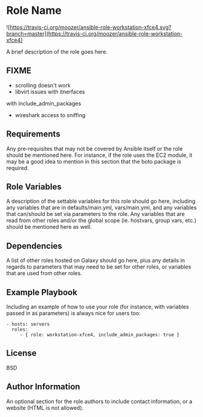 Role Name
=========
![https://travis-ci.org/moozer/ansible-role-workstation-xfce4.svg?branch=master](https://travis-ci.org/moozer/ansible-role-workstation-xfce4)


A brief description of the role goes here.


FIXME
-----

* scrolling doesn't work
* libvirt issues with itnerfaces

with include_admin_packages
* wireshark access to sniffing

Requirements
------------

Any pre-requisites that may not be covered by Ansible itself or the role should be mentioned here. For instance, if the role uses the EC2 module, it may be a good idea to mention in this section that the boto package is required.

Role Variables
--------------

A description of the settable variables for this role should go here, including any variables that are in defaults/main.yml, vars/main.yml, and any variables that can/should be set via parameters to the role. Any variables that are read from other roles and/or the global scope (ie. hostvars, group vars, etc.) should be mentioned here as well.

Dependencies
------------

A list of other roles hosted on Galaxy should go here, plus any details in regards to parameters that may need to be set for other roles, or variables that are used from other roles.

Example Playbook
----------------

Including an example of how to use your role (for instance, with variables passed in as parameters) is always nice for users too:

    - hosts: servers
      roles:
         - { role: workstation-xfce4, include_admin_packages: true }
         
         

License
-------

BSD

Author Information
------------------

An optional section for the role authors to include contact information, or a website (HTML is not allowed).

